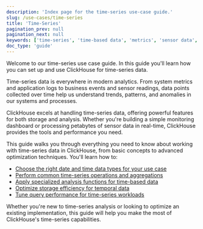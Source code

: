 ```yaml
---
description: 'Index page for the time-series use-case guide.'
slug: /use-cases/time-series
title: 'Time-Series'
pagination_prev: null
pagination_next: null
keywords: ['time-series', 'time-based data', 'metrics', 'sensor data', 'temporal analysis', 'trend analysis']
doc_type: 'guide'
---
```


Welcome to our time-series use case guide. In this guide you'll learn how you can set up and use ClickHouse for time-series data.

Time-series data is everywhere in modern analytics. From system metrics and application logs to business events and sensor readings, data points collected over time help us understand trends, patterns, and anomalies in our systems and processes.

ClickHouse excels at handling time-series data, offering powerful features for both storage and analysis. Whether you're building a simple monitoring dashboard or processing petabytes of sensor data in real-time, ClickHouse provides the tools and performance you need.

This guide walks you through everything you need to know about working with time-series data in ClickHouse, from basic concepts to advanced optimization techniques. You'll learn how to:

* [Choose the right date and time data types for your use case](/use-cases/time-series/date-time-data-types)
* [Perform common time-series operations and aggregations](/use-cases/time-series/basic-operations)
* [Apply specialized analysis functions for time-based data](/use-cases/time-series/analysis-functions)
* [Optimize storage efficiency for temporal data](/use-cases/time-series/storage-efficiency)
* [Tune query performance for time-series workloads](/use-cases/time-series/query-performance)

Whether you're new to time-series analysis or looking to optimize an existing implementation, this guide will help you make the most of ClickHouse's time-series capabilities.
